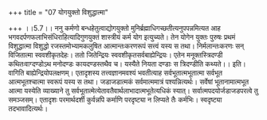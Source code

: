 +++
title = "07 योगयुक्तो विशुद्धात्मा"

+++
।।5.7।। ननु कर्मणो बन्धहेतुत्वाद्योगयुक्तो
मुनिर्ब्रह्माधिगच्छतीत्यनुपपन्नमित्यत आह
भगवदर्पणफलाभिसंधिराहित्यादिगुणयुक्तं शास्त्रीयं कर्म योग इत्युच्यते। तेन
योगेन युक्तः पुरुषः प्रथमं विशुद्धात्मा विशुद्धो रजस्तमोभ्यामकलुषित
आत्मान्तःकरणरूपं सत्त्वं यस्य स तथा। निर्मलान्तःकरणः सन् विजितात्मा
स्ववशीकृतदेहः। ततो जितेन्द्रियः स्ववशीकृतसर्वबाह्येन्द्रियः। एतेन
मनूक्तस्त्रिदण्डी कथितःवाग्दण्डोऽथ मनोदण्डः कायदण्डस्तथैव च। यस्यैते
नियता दण्डाः स त्रिदण्डीति कथ्यते।। इति। वागिति बाह्येन्द्रियोपलक्षणम्।
एतादृशस्य तत्त्वज्ञानमवश्यं भवतीत्याह सर्वभूतात्मभूतात्मा सर्वभूत
आत्मभूतश्चात्मा स्वरूपं यस्य स तथा। जडाजडात्मकं सर्वमात्ममात्रं
पश्यन्नित्यर्थः। सर्वेषां भूतानामात्मभूत आत्मा यस्येति व्याख्याने तु
सर्वभूतात्मेत्येतावतैवार्थलाभादात्मभूतेत्यधिकं स्यात्।
सर्वात्मपदयोर्जडाजडपरत्वे तु समञ्जसम्। एतादृशः परमार्थदर्शी कुर्वन्नपि
कर्माणि परदृष्ट्या न लिप्यते तैः कर्मभिः। स्वदृष्ट्या तदभावादित्यर्थः।
